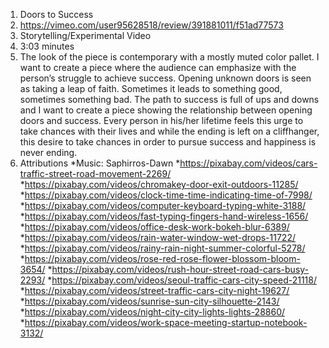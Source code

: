 1. Doors to Success
2. https://vimeo.com/user95628518/review/391881011/f51ad77573
3. Storytelling/Experimental Video
4. 3:03 minutes
5. The look of the piece is contemporary with a mostly muted color pallet. I want to create a piece where the audience can emphasize with the person’s struggle to achieve success. Opening unknown doors is seen as taking a leap of faith. Sometimes it leads to something good, sometimes something bad. The path to success is full of ups and downs and I want to create a piece showing the relationship between opening doors and success. Every person in his/her lifetime feels this urge to take chances with their lives and while the ending is left on a cliffhanger, this desire to take chances in order to pursue success and happiness is never ending.
6. Attributions
  *Music: Saphirros-Dawn
  *https://pixabay.com/videos/cars-traffic-street-road-movement-2269/
  *https://pixabay.com/videos/chromakey-door-exit-outdoors-11285/
  *https://pixabay.com/videos/clock-time-time-indicating-time-of-7998/
  *https://pixabay.com/videos/computer-keyboard-typing-white-3188/
  *https://pixabay.com/videos/fast-typing-fingers-hand-wireless-1656/
  *https://pixabay.com/videos/office-desk-work-bokeh-blur-6389/
  *https://pixabay.com/videos/rain-water-window-wet-drops-11722/
  *https://pixabay.com/videos/rainy-rain-night-summer-colorful-5278/
  *https://pixabay.com/videos/rose-red-rose-flower-blossom-bloom-3654/
  *https://pixabay.com/videos/rush-hour-street-road-cars-busy-2293/
  *https://pixabay.com/videos/seoul-traffic-cars-city-speed-21118/
  *https://pixabay.com/videos/street-traffic-cars-city-night-19627/
  *https://pixabay.com/videos/sunrise-sun-city-silhouette-2143/
  *https://pixabay.com/videos/night-city-city-lights-lights-28860/
  *https://pixabay.com/videos/work-space-meeting-startup-notebook-3132/
